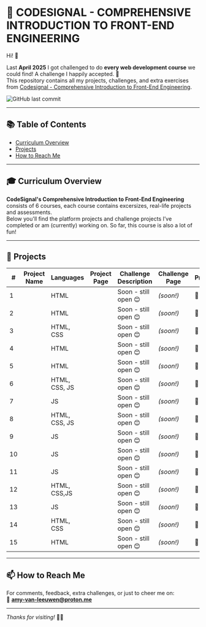# 🚀 CODESIGNAL - COMPREHENSIVE INTRODUCTION TO FRONT-END ENGINEERING

Hi! 👋

Last **April 2025** I got challenged to do **every web development course** we could find! A challenge I happily accepted. 🎉  
This repository contains all my projects, challenges, and extra exercises from [Codesignal - Comprehensive Introduction to Front-End Engineering](https://codesignal.com/learn/paths/comprehensive-introduction-to-front-end-engineering).

![GitHub last commit](https://img.shields.io/github/last-commit/PastelPrism/codesignal-comprehensive-introduction-to-front-end-engineering)

---

## 📚 Table of Contents
- [Curriculum Overview](#-curriculum-overview)
- [Projects](#projects)
- [How to Reach Me](#-how-to-reach-me)

---

## 🎓 Curriculum Overview

**CodeSignal's Comprehensive Introduction to Front-End Engineering** consists of 6 courses, each course contains excersizes, real-life projects and assessments.  
Below you'll find the platform projects and challenge projects I’ve completed or am (currently) working on. So far, this course is also a lot of fun! 

---

## 📁 Projects

| #  | Project Name                                                                 | Languages      | Project Page                                                                 | Challenge Description        | Challenge Page   | Progress |
|----|------------------------------------------------------------------------------|----------------|-----------------------------------------------------------------------------|------------------------------|------------------|----------|
| 1  |  | HTML |    | Soon - still open 😊         | _(soon!)_        | 🚧       |
| 2  |  | HTML |  | Soon - still open 😊         | _(soon!)_        | 🚧       |
| 3  | | HTML, CSS |   | Soon - still open 😊         | _(soon!)_        | 🚧       |
| 4  |  | HTML |   | Soon - still open 😊         | _(soon!)_        | 🚧       |
| 5  |  | HTML |   | Soon - still open 😊         | _(soon!)_        | 🚧       |
| 6  |  | HTML, CSS, JS |   | Soon - still open 😊         | _(soon!)_        | 🚧       |
| 7  |  | JS |   | Soon - still open 😊         | _(soon!)_        | 🚧       |
| 8  |  | HTML, CSS, JS |   | Soon - still open 😊         | _(soon!)_        | 🚧       |
| 9  |  | JS |  | Soon - still open 😊         | _(soon!)_        | 🚧       |
| 10 |  | JS |   | Soon - still open 😊         | _(soon!)_        | 🚧       |
| 11 |  | JS |  | Soon - still open 😊         | _(soon!)_        | 🚧       |
| 12 |  | HTML, CSS,JS |   | Soon - still open 😊         | _(soon!)_        | 🚧       |
| 13 |  | JS |    | Soon - still open 😊         | _(soon!)_        | 🚧       |
| 14 | | HTML, CSS |  | Soon - still open 😊         | _(soon!)_        | 🚧       |
| 15 | | HTML |  | Soon - still open 😊         | _(soon!)_        | 🚧       |
---

## 📫 How to Reach Me

For comments, feedback, extra challenges, or just to cheer me on:  
📩 **[amy-van-leeuwen@proton.me](mailto:amy-van-leeuwen@proton.me)**

---

_Thanks for visiting!_ 👋😊